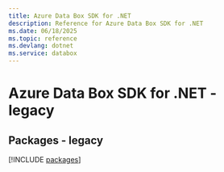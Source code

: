 ```yaml
---
title: Azure Data Box SDK for .NET
description: Reference for Azure Data Box SDK for .NET
ms.date: 06/18/2025
ms.topic: reference
ms.devlang: dotnet
ms.service: databox
---
```

# Azure Data Box SDK for .NET - legacy
## Packages - legacy
[!INCLUDE [packages](data-box-index.md)]